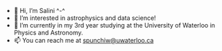 - 👋 Hi, I’m Salini ^-^
- 👀 I’m interested in astrophysics and data science!
- 🌱 I’m currently in my 3rd year studying at the University of Waterloo in Physics and Astronomy.
- 📫 You can reach me at spunchiw@uwaterloo.ca

<!---
SaliniAP/SaliniAP is a ✨ special ✨ repository because its `README.md` (this file) appears on your GitHub profile.
You can click the Preview link to take a look at your changes.
--->
